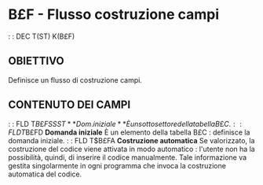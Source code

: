 # B£F - Flusso costruzione campi
 :  : DEC T(ST) K(B£F)
## OBIETTIVO
Definisce un flusso di costruzione campi.
## CONTENUTO DEI CAMPI
 :  : FLD T$B£FS SST **Dom.iniziale**
È un sottosettore della tabella B£C.
 :  : FLD T$B£FD **Domanda iniziale**
È un elemento della tabella B£C :  definisce la domanda iniziale.
 :  : FLD T$B£FA **Costruzione automatica**
Se valorizzato, la costruzione del codice viene attivata in modo automatico :  l'utente non ha la possibilità, quindi, di inserire il codice manualmente. Tale informazione va gestita singolarmente in ogni programma che invoca la costruzione automatica del codice.

